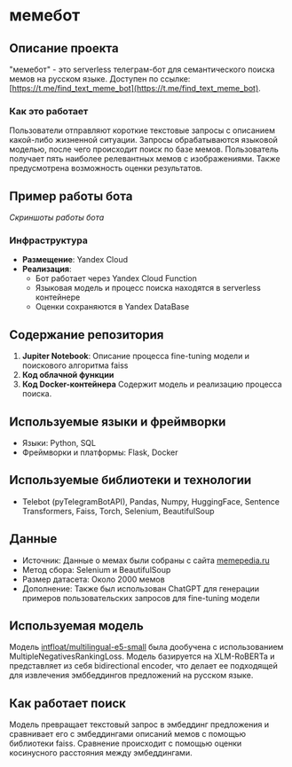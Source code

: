 # мемебот

## Описание проекта

"мемебот" - это serverless телеграм-бот для семантического поиска мемов на русском языке. Доступен по ссылке: [https://t.me/find_text_meme_bot](https://t.me/find_text_meme_bot).

### Как это работает

Пользователи отправляют короткие текстовые запросы с описанием какой-либо жизненной ситуации. Запросы обрабатываются языковой моделью, после чего происходит поиск по базе мемов. Пользователь получает пять наиболее релевантных мемов с изображениями. Также предусмотрена возможность оценки результатов.

## Пример работы бота

*Скриншоты работы бота*

### Инфраструктура

- **Размещение**: Yandex Cloud
- **Реализация**: 
  - Бот работает через Yandex Cloud Function
  - Языковая модель и процесс поиска находятся в serverless контейнере
  - Оценки сохраняются в Yandex DataBase

## Содержание репозитория

1. **Jupiter Notebook**: Описание процесса fine-tuning модели и поискового алгоритма faiss
2. **Код облачной функции**
3. **Код Docker-контейнера** Содержит модель и реализацию процесса поиска.

## Используемые языки и фреймворки

- Языки: Python, SQL
- Фреймворки и платформы: Flask, Docker

## Используемые библиотеки и технологии

- Telebot (pyTelegramBotAPI), Pandas, Numpy, HuggingFace, Sentence Transformers, Faiss, Torch, Selenium, BeautifulSoup

## Данные

- Источник: Данные о мемах были собраны с сайта [memepedia.ru](https://memepedia.ru)
- Метод сбора: Selenium и BeautifulSoup
- Размер датасета: Около 2000 мемов
- Дополнение: Также был использован ChatGPT для генерации примеров пользовательских запросов для fine-tuning модели

## Используемая модель

Модель [intfloat/multilingual-e5-small](https://huggingface.co/intfloat/multilingual-e5-small) была дообучена с использованием MultipleNegativesRankingLoss. Модель базируется на XLM-RoBERTa и представляет из себя bidirectional encoder, что делает ее подходящей для извлечения эмббеддингов предложений на русском языке.

## Как работает поиск

Модель превращает текстовый запрос в эмбеддинг предложения и сравнивает его с эмбеддингами описаний мемов с помощью библиотеки faiss.
Сравнение происходит с помощью оценки косинусного расстояния между эмбеддингами.

